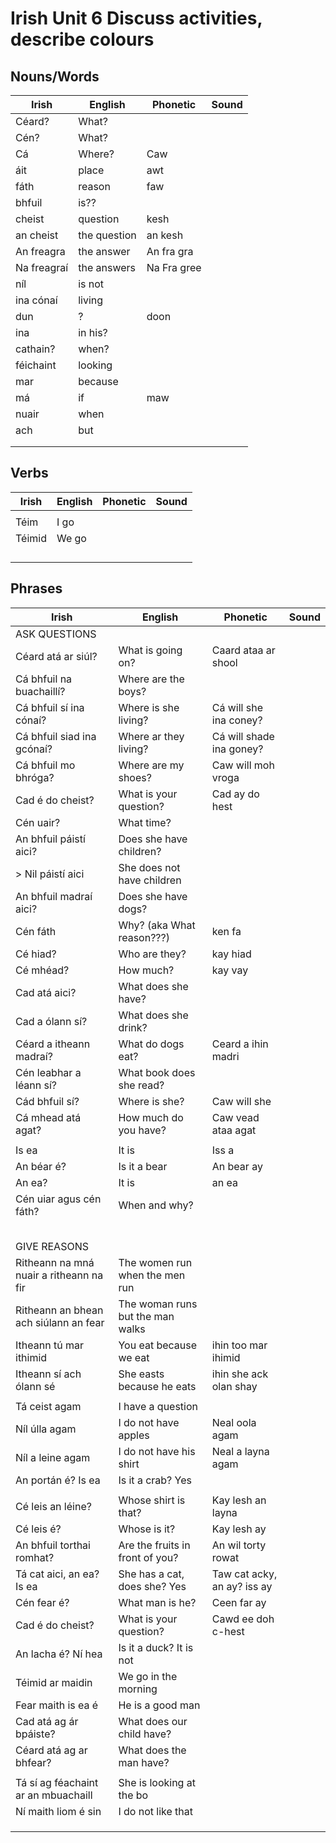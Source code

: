 # Irish Unit 6  Discuss activities, describe colours

## Nouns/Words

| Irish | English | Phonetic | Sound |
| ------| ------- | -------- | ----- |
| Céard? | What? |  |  |
| Cén? | What? |  |  |
| Cá | Where? | Caw
| áit | place | awt |  |
| fáth | reason | faw |  |
| bhfuil | is?? |  |  |
| cheist | question | kesh |  |
| an cheist | the question | an kesh |  |
| An freagra | the answer  | An fra gra |  |
| Na freagraí | the answers | Na Fra gree |  |
| níl | is not |  |  |
| ina cónaí | living |  |  |
| dun | ? | doon |  |
| ina | in his? |  |  |
| cathain? | when? |  |  |
| féichaint | looking |  |  |
| mar | because |  |  |
| má | if | maw |  |
| nuair | when |  |  |
| ach | but |  |  |
|  |  |  |  |
|  |  |  |  |

## Verbs

| Irish | English | Phonetic | Sound |
| ------| ------- | -------- |----- |
|  |  |  |  |
| Téim | I go |  |  |
| Téimid | We go |  |  |
|  |  |  |  |
|  |  |  |  |
|  |  |  |  |
|  |  |  |  |


## Phrases
| Irish | English | Phonetic | Sound |
| ------| ------- | -------- |----- |
| ASK QUESTIONS |  |  |  |
| Céard atá ar siúl? | What is going on? | Caard ataa ar shool |  |
| Cá bhfuil na buachaillí? | Where are the boys? |  |  |
| Cá bhfuil sí ina cónaí? | Where is she living? | Cá will she ina coney? |  |
| Cá bhfuil siad ina gcónaí? | Where ar they living? | Cá will shade ina goney? |  |
| Cá bhfuil mo bhróga? | Where are my shoes? | Caw will moh vroga |  |
| Cad é do cheist? | What is your question? | Cad ay do hest |  |
| Cén uair? | What time? |  |  |
| An bhfuil páistí aici? | Does she have children? |  |  |
|> Nil páistí aici | She does not have children |  |  |
| An bhfuil madraí aici? | Does she have dogs? |  |  |
| Cén fáth | Why? (aka What reason???) | ken fa |  |
| Cé hiad? | Who are they? | kay hiad |  |
| Cé mhéad? | How much? | kay vay |  |
| Cad atá aici? | What does she have? |  |  |
| Cad a ólann sí? | What does she drink? |  |  |
| Céard a itheann madraí? | What do dogs eat? | Ceard a ihin madri |  |
| Cén leabhar a léann sí? | What book does she read? |  |  |
| Cád bhfuil sí? | Where is she? | Caw will she |  |
| Cá mhead atá agat? | How much do you have? | Caw vead ataa agat |  |???cé??
|  |  |  |  |
| Is ea | It is | Iss a |  |
| An béar é? | Is it a bear | An bear ay |  |
| An ea? | It is | an ea |  |
| Cén uiar agus cén fáth? | When and why? |  |  |
|  |  |  |  |
|  |  |  |  |
|  |  |  |  |
|  |  |  |  |
|  |  |  |  |
| GIVE REASONS |  |  |  |
| Ritheann na mná nuair a ritheann na fir | The women run when the men run |  |  |
| Ritheann an bhean ach siúlann an fear | The woman runs but the man walks |  |  |
| Itheann tú mar ithimid | You eat because we eat | ihin too mar ihimid |  |
| Itheann sí ach ólann sé | She easts because he eats | ihin she ack olan shay |  |
|  |  |  |  |
| Tá ceist agam | I have a question |  |  |
| Níl úlla agam| I do not have apples | Neal oola agam |  |
| Níl a leine agam| I do not have his shirt | Neal a layna agam |  |
| An portán é? Is ea | Is it a crab?  Yes |  |  |
|  |  |  |  |
| Cé leis an léine? | Whose shirt is that? | Kay lesh an layna |  |
| Cé leis é? | Whose is it? | Kay lesh ay|  |
| An bhfuil torthai romhat? | Are the fruits in front of you? | An wil torty rowat |  |
| Tá cat aici, an ea?  Is ea | She has a cat, does she?  Yes | Taw cat acky, an ay?  iss ay |  |
| Cén fear é? | What man is he? | Ceen far ay |  |
| Cad é do cheist? | What is your question? | Cawd ee doh c-hest |  |
| An lacha é?  Ní hea | Is it a duck?  It is not |  |  |
| Téimid ar maidin | We go in the morning |  |  |
| Fear maith is ea é | He is a good man
| Cad atá ag ár bpáiste? | What does our child have? |  |  |
| Céard atá ag ar bhfear? | What does the man have? |  |  |
|  |  |  |  |
| Tá sí ag féachaint ar an mbuachaill | She is looking at the bo |  |  |
| Ní maith liom é sin | I do not like that |  |  |
|  |  |  |  |
|  |  |  |  |
|  |  |  |  |